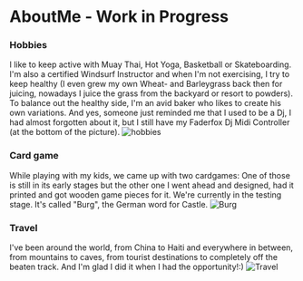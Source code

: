 # AboutMe - Work in Progress

 ### Hobbies
 I like to keep active with Muay Thai, Hot Yoga, Basketball or Skateboarding. I'm also a certified Windsurf Instructor and when I'm not exercising, I try to keep healthy (I even grew my own Wheat- and Barleygrass back then for juicing, nowadays I juice the grass from the backyard or resort to powders). To balance out the healthy side, I'm an avid baker who likes to create his own variations. And yes, someone just reminded me that I used to be a Dj, I had almost forgotten about it, but I still have my Faderfox Dj Midi Controller (at the bottom of the picture).
 ![hobbies](https://github.com/user-attachments/assets/eeb33ab8-ae69-4296-958a-79eb5cf8ad75)


### Card game
While playing with my kids, we came up with two cardgames: One of those is still in its early stages but the other one I went ahead and designed, had it printed and got wooden game pieces for it. We're currently in the testing stage. It's called "Burg", the German word for Castle.
![Burg](https://github.com/user-attachments/assets/ee5d4935-a02d-47ca-8356-a6b4d15ba58f)


### Travel
I've been around the world, from China to Haiti and everywhere in between, from mountains to caves, from tourist destinations to completely off the beaten track. And I'm glad I did it when I had the opportunity!:)
![Travel](https://github.com/user-attachments/assets/5fd60249-f96c-4a05-95cc-878dc31de4a2)

